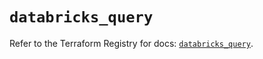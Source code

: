 # `databricks_query`

Refer to the Terraform Registry for docs: [`databricks_query`](https://registry.terraform.io/providers/databricks/databricks/1.73.0/docs/resources/query).
